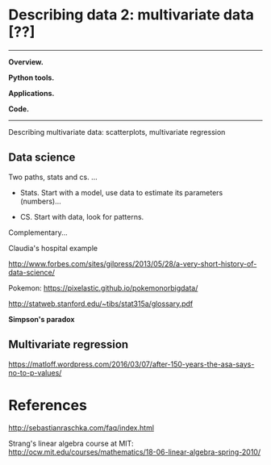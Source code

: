 # Describing data 2:   multivariate data [??]

---
**Overview.**

**Python tools.**

**Applications.**

**Code.**

---

Describing multivariate data:  scatterplots, multivariate regression


## Data science

Two paths, stats and cs.  ...

* Stats.  Start with a model, use data to estimate its parameters (numbers)...

* CS.  Start with data, look for patterns.

Complementary...

Claudia's hospital example

http://www.forbes.com/sites/gilpress/2013/05/28/a-very-short-history-of-data-science/

Pokemon:  https://pixelastic.github.io/pokemonorbigdata/

http://statweb.stanford.edu/~tibs/stat315a/glossary.pdf


**Simpson's paradox**


## Multivariate regression

https://matloff.wordpress.com/2016/03/07/after-150-years-the-asa-says-no-to-p-values/


# References

http://sebastianraschka.com/faq/index.html

Strang's linear algebra course at MIT:
http://ocw.mit.edu/courses/mathematics/18-06-linear-algebra-spring-2010/